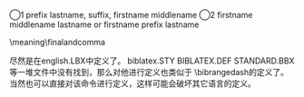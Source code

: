 ⃝1 prefix lastname, suffix, firstname middlename
⃝2 firstname middlename lastname or firstname prefix lastname

\meaning\finalandcomma

尽然是在english.LBX中定义了。
biblatex.STY
BIBLATEX.DEF
STANDARD.BBX
等一堆文件中没有找到，那么对他进行定义也类似于
\bibrangedash的定义了。
当然也可以直接对该命令进行定义，这样可能会破坏其它语言的定义。